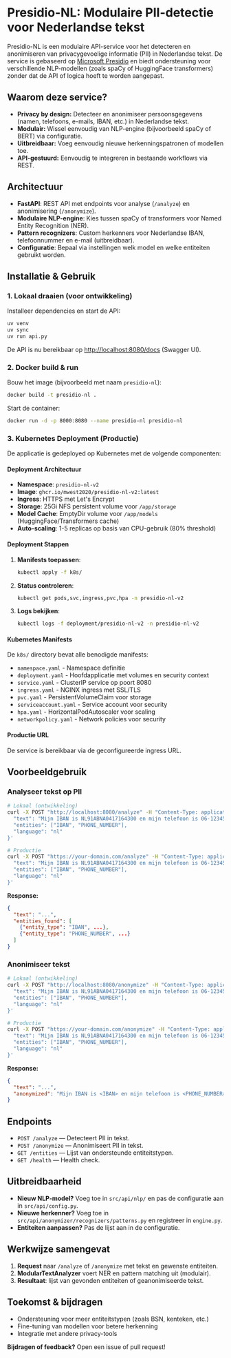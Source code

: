 # Presidio-NL: Modulaire PII-detectie voor Nederlandse tekst

Presidio-NL is een modulaire API-service voor het detecteren en anonimiseren van privacygevoelige informatie (PII) in Nederlandse tekst. De service is gebaseerd op [Microsoft Presidio](https://github.com/microsoft/presidio) en biedt ondersteuning voor verschillende NLP-modellen (zoals spaCy of HuggingFace transformers) zonder dat de API of logica hoeft te worden aangepast.

## Waarom deze service?
- **Privacy by design:** Detecteer en anonimiseer persoonsgegevens (namen, telefoons, e-mails, IBAN, etc.) in Nederlandse tekst.
- **Modulair:** Wissel eenvoudig van NLP-engine (bijvoorbeeld spaCy of BERT) via configuratie.
- **Uitbreidbaar:** Voeg eenvoudig nieuwe herkenningspatronen of modellen toe.
- **API-gestuurd:** Eenvoudig te integreren in bestaande workflows via REST.

## Architectuur
- **FastAPI**: REST API met endpoints voor analyse (`/analyze`) en anonimisering (`/anonymize`).
- **Modulaire NLP-engine**: Kies tussen spaCy of transformers voor Named Entity Recognition (NER).
- **Pattern recognizers**: Custom herkenners voor Nederlandse IBAN, telefoonnummer en e-mail (uitbreidbaar).
- **Configuratie**: Bepaal via instellingen welk model en welke entiteiten gebruikt worden.

## Installatie & Gebruik

### 1. Lokaal draaien (voor ontwikkeling)
Installeer dependencies en start de API:
```bash
uv venv
uv sync
uv run api.py
```
De API is nu bereikbaar op [http://localhost:8080/docs](http://localhost:8080/docs) (Swagger UI).

### 2. Docker build & run

Bouw het image (bijvoorbeeld met naam `presidio-nl`):
```bash
docker build -t presidio-nl .
```

Start de container:
```bash
docker run -d -p 8000:8080 --name presidio-nl presidio-nl
```

### 3. Kubernetes Deployment (Productie)

De applicatie is gedeployed op Kubernetes met de volgende componenten:

#### Deployment Architectuur
- **Namespace**: `presidio-nl-v2`
- **Image**: `ghcr.io/mwest2020/presidio-nl-v2:latest`
- **Ingress**: HTTPS met Let's Encrypt
- **Storage**: 25Gi NFS persistent volume voor `/app/storage`
- **Model Cache**: EmptyDir volume voor `/app/models` (HuggingFace/Transformers cache)
- **Auto-scaling**: 1-5 replicas op basis van CPU-gebruik (80% threshold)

#### Deployment Stappen
1. **Manifests toepassen**:
   ```bash
   kubectl apply -f k8s/
   ```

2. **Status controleren**:
   ```bash
   kubectl get pods,svc,ingress,pvc,hpa -n presidio-nl-v2
   ```

3. **Logs bekijken**:
   ```bash
   kubectl logs -f deployment/presidio-nl-v2 -n presidio-nl-v2
   ```

#### Kubernetes Manifests
De `k8s/` directory bevat alle benodigde manifests:
- `namespace.yaml` - Namespace definitie
- `deployment.yaml` - Hoofdapplicatie met volumes en security context
- `service.yaml` - ClusterIP service op poort 8080
- `ingress.yaml` - NGINX ingress met SSL/TLS
- `pvc.yaml` - PersistentVolumeClaim voor storage
- `serviceaccount.yaml` - Service account voor security
- `hpa.yaml` - HorizontalPodAutoscaler voor scaling
- `networkpolicy.yaml` - Network policies voor security

#### Productie URL
De service is bereikbaar via de geconfigureerde ingress URL.

## Voorbeeldgebruik

### Analyseer tekst op PII
```bash
# Lokaal (ontwikkeling)
curl -X POST "http://localhost:8080/analyze" -H "Content-Type: application/json" -d '{
  "text": "Mijn IBAN is NL91ABNA0417164300 en mijn telefoon is 06-12345678.",
  "entities": ["IBAN", "PHONE_NUMBER"],
  "language": "nl"
}'

# Productie
curl -X POST "https://your-domain.com/analyze" -H "Content-Type: application/json" -d '{
  "text": "Mijn IBAN is NL91ABNA0417164300 en mijn telefoon is 06-12345678.",
  "entities": ["IBAN", "PHONE_NUMBER"],
  "language": "nl"
}'
```
**Response:**
```json
{
  "text": "...",
  "entities_found": [
    {"entity_type": "IBAN", ...},
    {"entity_type": "PHONE_NUMBER", ...}
  ]
}
```

### Anonimiseer tekst
```bash
# Lokaal (ontwikkeling)
curl -X POST "http://localhost:8080/anonymize" -H "Content-Type: application/json" -d '{
  "text": "Mijn IBAN is NL91ABNA0417164300 en mijn telefoon is 06-12345678.",
  "entities": ["IBAN", "PHONE_NUMBER"],
  "language": "nl"
}'

# Productie
curl -X POST "https://your-domain.com/anonymize" -H "Content-Type: application/json" -d '{
  "text": "Mijn IBAN is NL91ABNA0417164300 en mijn telefoon is 06-12345678.",
  "entities": ["IBAN", "PHONE_NUMBER"],
  "language": "nl"
}'
```
**Response:**
```json
{
  "text": "...",
  "anonymized": "Mijn IBAN is <IBAN> en mijn telefoon is <PHONE_NUMBER>."
}
```

## Endpoints
- `POST /analyze` — Detecteert PII in tekst.
- `POST /anonymize` — Anonimiseert PII in tekst.
- `GET /entities` — Lijst van ondersteunde entiteitstypen.
- `GET /health` — Health check.

## Uitbreidbaarheid
- **Nieuw NLP-model?** Voeg toe in `src/api/nlp/` en pas de configuratie aan in `src/api/config.py`.
- **Nieuwe herkenner?** Voeg toe in `src/api/anonymizer/recognizers/patterns.py` en registreer in `engine.py`.
- **Entiteiten aanpassen?** Pas de lijst aan in de configuratie.

## Werkwijze samengevat
1. **Request** naar `/analyze` of `/anonymize` met tekst en gewenste entiteiten.
2. **ModularTextAnalyzer** voert NER en pattern matching uit (modulair).
3. **Resultaat**: lijst van gevonden entiteiten of geanonimiseerde tekst.

## Toekomst & bijdragen
- Ondersteuning voor meer entiteitstypen (zoals BSN, kenteken, etc.)
- Fine-tuning van modellen voor betere herkenning
- Integratie met andere privacy-tools

**Bijdragen of feedback?** Open een issue of pull request!

